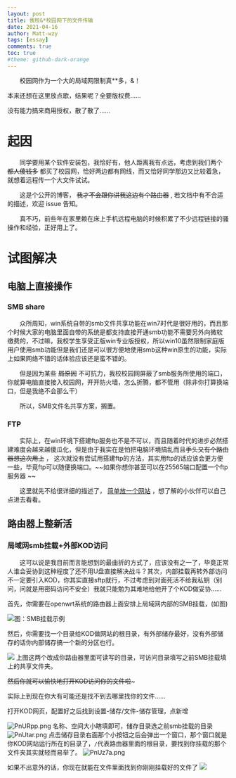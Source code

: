 ```yaml
---
layout: post
title: 我校&*校园网下的文件传输
date: 2021-04-16
author: Matt-wzy
tags: [essay]
comments: true
toc: true
#theme: github-dark-orange
---
```


　　校园网作为一个大的局域网限制真**多，&！

<!-- more -->

本来还想在这里放点歌，结果呢？全要版权费……

没有能力搞来商用授权，散了散了……

<!-- <div>
    <meting-js
	name="Don't Look Back"
	artist="RICK AND MORTY"
	url="../music/1.mp3"
	cover="https://y.qq.com/music/photo_new/T002R300x300M000000ZZmIF4I02cC_1.jpg"
    autoplay="true">
	<pre hidden>
		[00:00.00]This
		[00:04.01]is
		[00:08.02]lyric
	</pre>
    </meting-js>
</div> -->

<div>
    <meting-js server="netease" type="song" id="536623501" autoplay="true" list-max-height=1200px>
    </meting-js>
</div>

# 起因

　　同学要用某个软件安装包，我恰好有，他人距离我有点远，考虑到我们两个 ~~都人傻钱多~~ 都买了校园网，恰好两边都有网线，而又恰好同学那边又比较着急，就想着远程传一个大文件试试。

　　这是个公开的博客， ~~我才不会跟你讲我这边有个路由器~~ , 若文档中有不合适的描述，欢迎 issue 告知。

　　真不巧，前些年在家里赖在床上手机远程电脑的时候积累了不少远程链接的骚操作和经验，正好用上了。

# 试图解决

## 电脑上直接操作

### SMB share

　　众所周知，win系统自带的smb文件共享功能在win7时代是很好用的，而且那个时候大家的电脑里面自带的系统是都支持直接开通smb功能不需要另外向微软缴费的，不过嘛，我校学生享受正版win专业版授权，所以win10虽然限制家庭版用户使用smb功能但是我们还是可以很方便地使用smb这种win原生的功能，实际上如果网络不错的话体验应该还是蛮不错的。

　　但是因为某些 ~~屑原因~~ 不可抗力，我校校园网屏蔽了smb服务所使用的端口，你就算电脑直接接入校园网，开开防火墙，怎么折腾，都不管用（除非你打算换端口，但是我绝不会那么干）

　　所以，SMB文件名共享方案，搁置。

### FTP

　　实际上，在win环境下搭建ftp服务也不是不可以，而且随着时代的进步必然搭建难度会越来越傻瓜化，但是由于我实在是怕把电脑环境搞乱而且~~手头又有个路由器想这次用上~~ ， 这次就没有尝试用搭建ftp的方法，其实用ftp的话应该会更方便一些，毕竟ftp可以随便换端口。~~如果你想你甚至可以在25565端口配置一个ftp服务器 ~~

　　这里就先不给很详细的描述了， [简单放一个网站](https://www.xp.cn/wenda/400.html "简单放一个网站") ，想了解的小伙伴可以自己点进去看看。

## 路由器上整新活

### 局域网smb挂载+外部KOD访问

　　这可以说是我目前而言能想到的最曲折的方式了，应该没有之一了，毕竟正常人谁会妥协到这种程度了还不用U盘直接解决战斗？其次，内部挂载再转外部访问不一定要引入KOD，你其实直接sftp就行，不过考虑到对面死活不给我私钥（别问，问就是用密码访问不安全）我就只能勉为其难地给他开了个KOD做妥协……

首先，你需要在openwrt系统的路由器上面安排上局域网内部的SMB挂载，(如图)

![图：SMB挂载示例](https://vkceyugu.cdn.bspapp.com/VKCEYUGU-3c98b21f-9e7e-4bcb-9142-940554115122/6a087eb0-d175-4b3d-9ac8-9f8cfef89ce3.png)

然后，你需要找一个目录给KOD做网站的根目录，有外部储存最好，没有外部储存的话你内部储存搞一个新的分区也行。

![](https://vkceyugu.cdn.bspapp.com/VKCEYUGU-3c98b21f-9e7e-4bcb-9142-940554115122/6fa30b87-1c87-40cc-890a-86351e52ed12.png)
上图这两个改成你路由器里面可读写的目录，可访问目录填写之前SMB挂载填上的共享文件夹。

~~然后你就可以愉快地打开KOD访问你的文件啦~~~

实际上到现在你大有可能还是找不到去哪里找你的文件……

打开KOD网页，配置好之后找到设置-储存/文件-储存管理，点新增

![PnURpp.png](https://piccdn.freejishu.com/images/2021/04/16/PnURpp.png)
名称、空间大小瞎填即可，储存目录选之前smb挂载的目录
![PnUtar.png](https://piccdn.freejishu.com/images/2021/04/16/PnUtar.png)
点击储存目录右面那个小按钮之后会弹出一个窗口，那个窗口就是你KOD网站运行所在的目录了，`/`代表路由器里面的根目录，要找到你挂载的那个文件夹其实就轻而易举了。
![PnUz7a.png](https://piccdn.freejishu.com/images/2021/04/16/PnUz7a.png)

如果不出意外的话，你现在就能在文件里面找到你刚刚挂载好的文件了
![](https://vkceyugu.cdn.bspapp.com/VKCEYUGU-3c98b21f-9e7e-4bcb-9142-940554115122/0c336c68-5af5-4501-b1ca-70faf4250e82.png)

